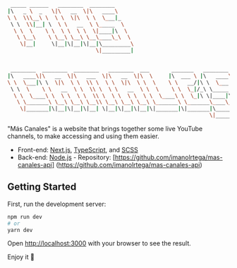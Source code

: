 ```bash
 _____ ______   ________  ________
|\   _ \  _   \|\   __  \|\   ____\
\ \  \\\__\ \  \ \  \|\  \ \  \___|_
 \ \  \\|__| \  \ \   __  \ \_____  \
  \ \  \    \ \  \ \  \ \  \|____|\  \
   \ \__\    \ \__\ \__\ \__\____\_\  \
    \|__|     \|__|\|__|\|__|\_________\
                            \|_________|


 ________  ________  ________   ________  ___       _______   ________
|\   ____\|\   __  \|\   ___  \|\   __  \|\  \     |\  ___ \ |\   ____\
\ \  \___|\ \  \|\  \ \  \\ \  \ \  \|\  \ \  \    \ \   __/|\ \  \___|_
 \ \  \    \ \   __  \ \  \\ \  \ \   __  \ \  \    \ \  \_|/_\ \_____  \
  \ \  \____\ \  \ \  \ \  \\ \  \ \  \ \  \ \  \____\ \  \_|\ \|____|\  \
   \ \_______\ \__\ \__\ \__\\ \__\ \__\ \__\ \_______\ \_______\____\_\  \
    \|_______|\|__|\|__|\|__| \|__|\|__|\|__|\|_______|\|_______|\_________\
                                                                \|_________|
```

"Más Canales" is a website that brings together some live YouTube channels, to make accessing and using them easier.

- Front-end: [Next.js](https://nextjs.org/), [TypeScript](https://www.typescriptlang.org/), and [SCSS](https://sass-lang.com/) 
- Back-end: [Node.js](https://nodejs.org/es/) - Repository: [https://github.com/imanolrtega/mas-canales-api] (https://github.com/imanolrtega/mas-canales-api)

## Getting Started

First, run the development server:

```bash
npm run dev
# or
yarn dev
```

Open [http://localhost:3000](http://localhost:3000) with your browser to see the result.

Enjoy it 🍻
